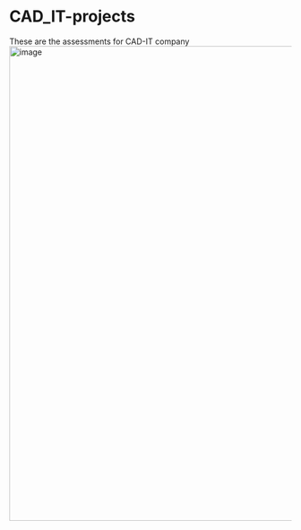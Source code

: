 # CAD_IT-projects
These are the assessments for CAD-IT company
<img width="847" alt="image" src="https://github.com/Farrukh-Maruf/CAD_IT-projects-/assets/115053478/13f09314-9314-4e96-8265-6d5140f311af">
